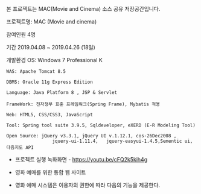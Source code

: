 본 프로젝트는 MAC(Movie and Cinema) 소스 공유 저장공간입니다.

프로젝트명: MAC (Movie and cinema)

참여인원	4명

기간	2019.04.08 ~ 2019.04.26 (18일)

개발환경	OS: Windows 7 Professional K

	WAS: Apache Tomcat 8.5

	DBMS: Oracle 11g Express Edition

	Language: Java Platform 8 , JSP & Servlet

	FrameWork: 전자정부 표준 프레임워크(Spring Frame), Mybatis 적용

	Web: HTML5, CSS/CSS3, JavaScript

	Tool: Spring tool suite 3.9.5, Sqldeveloper, eXERD (E-R Modeling Tool)

	Open Source: jQuery v3.3.1, jQuery UI v.1.12.1, cos-26Dec2008 ,
                     jquery-ui-1.11.4,   jquery-easyui-1.4.5,Sementic ui, 다음지도 API

- 프로젝트 실행 녹화화면 - https://youtu.be/cFQ2k5kih4g

- 영화 예매를 위한 통합 웹 사이트 

- 영화 예매 시스템은 이용자의 권한에 따라 다음의 기능을 제공한다.
